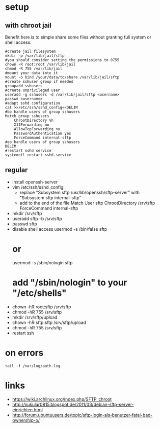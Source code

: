 # setup

## with chroot jail

Benefit here is to simple share some files without granting full system or shell access.

```
#create jail filesystem
mkdir -p /var/lib/jail/sftp
#you should consider setting the permissions to 0755
chown -R root:root /var/lib/jail
chmod -R 755 /var/lib/jail
#mount your data into it
mount -o bind /your/data/to/share /var/lib/jail/sftp
#create sshuser group if needed
groupadd sshusers
#create unprivileged user
useradd -g sshusers -d /var/lib/jail/sftp <username>
passwd <username>
#adapt sshd configuration
cat >>/etc/ssh/sshd_config<<DELIM
#bo handle users of group sshusers
Match group sshusers
    ChrootDirectory %h
    X11Forwarding no
    AllowTcpForwarding no
    PasswordAuthentication yes
    ForceCommand internal-sftp
#eo handle users of group sshusers
DELIM
#restart sshd service
systemctl restart sshd.service
```

## regular

* install openssh-server
* vim /etc/ssh/sshd_config
    * replace "Subsystem sftp /usr/lib/openssh/sftp-server" with "Subsystem sftp internal-sftp"
    * add to the end of the file
        Match User sftp
        ChrootDirectory /srv/sftp
        ForceCommand internal-sftp
* mkdir /srv/sftp
* useradd sftp -b /srv/sftp
* passwd sftp
* disable shell access
    usermod -s /bin/false sftp
    # or
    usermod -s /sbin/nologin sftp
    # add "/sbin/nologin" to your "/etc/shells"
* chown -hR root:sftp /srv/sftp
* chmod -hR 755 /srv/sftp
* mkdir /srv/sftp/upload
* chown -hR sftp:sftp /srv/sftp/upload
* chmod -hR 755 /srv/sftp
* restart ssh

# on errors

```
tail -f /var/log/auth.log
```

# links

* https://wiki.archlinux.org/index.php/SFTP_chroot
* http://nukular0815.blogspot.de/2011/03/debian-sftp-server-einrichten.html
* http://forum.ubuntuusers.de/topic/sftp-login-als-benutzer-fatal-bad-ownership-o/
